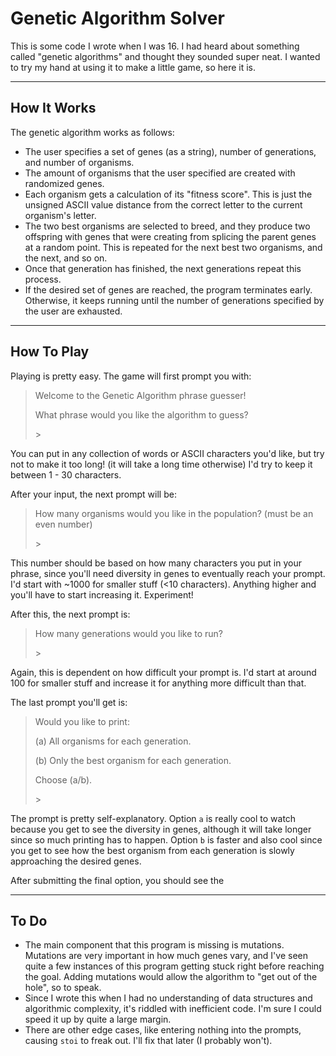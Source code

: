 # Genetic Algorithm Solver

This is some code I wrote when I was 16. I had heard about something called "genetic algorithms" and thought they sounded super neat. I wanted to try my hand at using it to make a little game, so here it is.

___

## How It Works

The genetic algorithm works as follows:

- The user specifies a set of genes (as a string), number of generations, and number of organisms.
- The amount of organisms that the user specified are created with randomized genes.
- Each organism gets a calculation of its "fitness score". This is just the unsigned ASCII value distance from the correct letter to the current organism's letter.
- The two best organisms are selected to breed, and they produce two offspring with genes that were creating from splicing the parent genes at a random point. This is repeated for the next best two organisms, and the next, and so on.
- Once that generation has finished, the next generations repeat this process.
- If the desired set of genes are reached, the program terminates early. Otherwise, it keeps running until the number of generations specified by the user are exhausted.

___

## How To Play

Playing is pretty easy. The game will first prompt you with:

> Welcome to the Genetic Algorithm phrase guesser!
>
> What phrase would you like the algorithm to guess?
>
> \>

You can put in any collection of words or ASCII characters you'd like, but try not to make it too long! (it will take a long time otherwise) I'd try to keep it between 1 - 30 characters.

After your input, the next prompt will be:

> How many organisms would you like in the population? (must be an even number)
>
> \>

This number should be based on how many characters you put in your phrase, since you'll need diversity in genes to eventually reach your prompt. I'd start with ~1000 for smaller stuff (<10 characters). Anything higher and you'll have to start increasing it. Experiment!

After this, the next prompt is:

> How many generations would you like to run?
>
> \>

Again, this is dependent on how difficult your prompt is. I'd start at around 100 for smaller stuff and increase it for anything more difficult than that.

The last prompt you'll get is:

> Would you like to print:
>
> (a) All organisms for each generation.
> 
> (b) Only the best organism for each generation.
> 
> Choose (a/b).
>
> \>

The prompt is pretty self-explanatory. Option `a` is really cool to watch because you get to see the diversity in genes, although it will take longer since so much printing has to happen. Option `b` is faster and also cool since you get to see how the best organism from each generation is slowly approaching the desired genes.

After submitting the final option, you should see the 

___

## To Do

- The main component that this program is missing is mutations. Mutations are very important in how much genes vary, and I've seen quite a few instances of this program getting stuck right before reaching the goal. Adding mutations would allow the algorithm to "get out of the hole", so to speak.
- Since I wrote this when I had no understanding of data structures and algorithmic complexity, it's riddled with inefficient code. I'm sure I could speed it up by quite a large margin.
- There are other edge cases, like entering nothing into the prompts, causing `stoi` to freak out. I'll fix that later (I probably won't).
